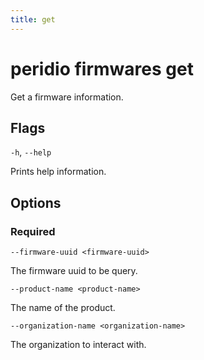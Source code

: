 ```yaml
---
title: get
---
```


# peridio firmwares get

Get a firmware information.

## Flags

`-h`, `--help`

Prints help information.

## Options

### Required

`--firmware-uuid <firmware-uuid>`

The firmware uuid to be query.

`--product-name <product-name>`

The name of the product.

`--organization-name <organization-name>`

The organization to interact with.
